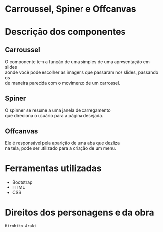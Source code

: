 # Carroussel, Spiner e Offcanvas

# Descrição dos componentes

## Carroussel 
<p>O componente tem a função de uma simples de uma apresentação em slides<br>
aonde você pode escolher as imagens que passaram nos slides, passando os <br>
de maneira parecida com o movimento de um carrossel.<p>

## Spiner
<p>O spinner se resume a uma janela de carregamento <br>
que direciona o usuário para a página desejada.<p>

## Offcanvas
<p> Ele é responsável pela aparição de uma aba que dezliza<br>
na tela, pode ser utilizado para a criação de um menu.<p>

# Ferramentas utilizadas
* Bootstrap
* HTML
* CSS

# Direitos dos personagens e da obra
`Hirohiko Araki`
